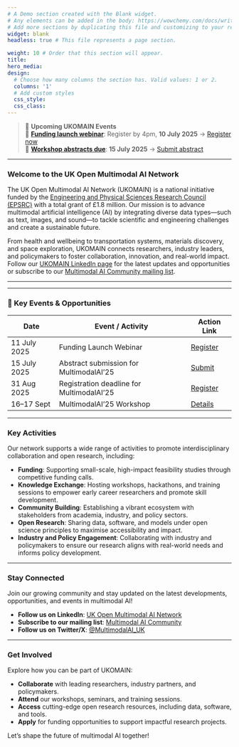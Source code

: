 ```yaml
---
# A Demo section created with the Blank widget.
# Any elements can be added in the body: https://wowchemy.com/docs/writing-markdown-latex/
# Add more sections by duplicating this file and customizing to your requirements.
widget: blank
headless: true # This file represents a page section.

weight: 10 # Order that this section will appear.
title:
hero_media: 
design:
  # Choose how many columns the section has. Valid values: 1 or 2.
  columns: '1'
  # Add custom styles
  css_style:
  css_class:
---
```


> 🔔 **Upcoming UKOMAIN Events**  
> 📅 **[Funding launch webinar](https://multimodalai.github.io/omaib/)**: Register by 4pm, **10 July 2025** → [Register now](https://forms.gle/Aih9sceoD1ZsvzGDA)  
> 📝 **[Workshop abstracts due](https://multimodalai.github.io/multimodalai25/)**: **15 July 2025** → [Submit abstract](https://forms.gle/82gbPCu5tBkCm8i29)

---

### Welcome to the UK Open Multimodal AI Network

The UK Open Multimodal AI Network (UKOMAIN) is a national initiative funded by the [Engineering and Physical Sciences Research Council (EPSRC)](https://www.ukri.org/councils/epsrc/) with a total grant of £1.8 million. Our mission is to advance multimodal artificial intelligence (AI) by integrating diverse data types—such as text, images, and sound—to tackle scientific and engineering challenges and create a sustainable future.

From health and wellbeing to transportation systems, materials discovery, and space exploration, UKOMAIN connects researchers, industry leaders, and policymakers to foster collaboration, innovation, and real-world impact. Follow our [UKOMAIN LinkedIn page](https://www.linkedin.com/company/ukomain) for the latest updates and opportunities or subscribe to our [Multimodal AI Community mailing list](https://groups.google.com/a/sheffield.ac.uk/g/multimodal-ai-community-group).

---
---

### 🔔 Key Events & Opportunities

| Date          | Event / Activity                             | Action Link                        |
|---------------|----------------------------------------------|------------------------------------|
| 11 July 2025  | Funding Launch Webinar                       | [Register](https://forms.gle/Aih9sceoD1ZsvzGDA)                    |
| 15 July 2025  | Abstract submission for MultimodalAI’25      | [Submit](https://forms.gle/82gbPCu5tBkCm8i29)                      |
| 31 Aug 2025   | Registration deadline for MultimodalAI’25    | [Register](https://onlineshop.shef.ac.uk/conferences-and-events/faculty-of-engineering/computer-science/third-workshop-on-multimodal-ai)                    |
| 16–17 Sept    | MultimodalAI’25 Workshop                     | [Details](https://multimodalai.github.io/multimodalai25/)                     |

---

### Key Activities
Our network supports a wide range of activities to promote interdisciplinary collaboration and open research, including:
- **Funding**: Supporting small-scale, high-impact feasibility studies through competitive funding calls.
- **Knowledge Exchange**: Hosting workshops, hackathons, and training sessions to empower early career researchers and promote skill development.
- **Community Building**: Establishing a vibrant ecosystem with stakeholders from academia, industry, and policy sectors.
- **Open Research**: Sharing data, software, and models under open science principles to maximise accessibility and impact.
- **Industry and Policy Engagement**: Collaborating with industry and policymakers to ensure our research aligns with real-world needs and informs policy development.

---

### Stay Connected
Join our growing community and stay updated on the latest developments, opportunities, and events in multimodal AI!

- **Follow us on LinkedIn**: [UK Open Multimodal AI Network](https://www.linkedin.com/company/ukomain)
- **Subscribe to our mailing list**: [Multimodal AI Community](https://groups.google.com/a/sheffield.ac.uk/g/multimodal-ai-community-group)
- **Follow us on Twitter/X**: [@MultimodalAI_UK](https://twitter.com/MultimodalAI_UK)  

---

### Get Involved
Explore how you can be part of UKOMAIN:
- **Collaborate** with leading researchers, industry partners, and policymakers.  
- **Attend** our workshops, seminars, and training sessions.  
- **Access** cutting-edge open research resources, including data, software, and tools.  
- **Apply** for funding opportunities to support impactful research projects.

Let’s shape the future of multimodal AI together!

